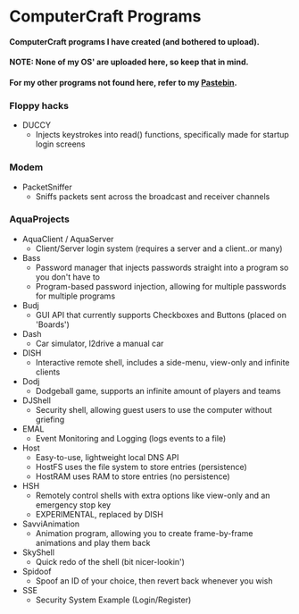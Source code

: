 # ComputerCraft Programs
#### ComputerCraft programs I have created (and bothered to upload).
#### NOTE: None of my OS' are uploaded here, so keep that in mind.
#### For my other programs not found here, refer to my [Pastebin](https://pastebin.com/u/AquaJD).

### Floppy hacks
- DUCCY
  - Injects keystrokes into read() functions, specifically made for startup login screens

### Modem
- PacketSniffer
  - Sniffs packets sent across the broadcast and receiver channels

### AquaProjects
- AquaClient / AquaServer
  - Client/Server login system (requires a server and a client..or many)
- Bass
  - Password manager that injects passwords straight into a program so you don't have to
  - Program-based password injection, allowing for multiple passwords for multiple programs
- Budj
  - GUI API that currently supports Checkboxes and Buttons (placed on 'Boards')
- Dash
  - Car simulator, l2drive a manual car
- DISH
  - Interactive remote shell, includes a side-menu, view-only and infinite clients
- Dodj
  - Dodgeball game, supports an infinite amount of players and teams
- DJShell
  - Security shell, allowing guest users to use the computer without griefing
- EMAL
  - Event Monitoring and Logging (logs events to a file)
- Host
  - Easy-to-use, lightweight local DNS API
  - HostFS uses the file system to store entries (persistence)
  - HostRAM uses RAM to store entries (no persistence)
- HSH
  - Remotely control shells with extra options like view-only and an emergency stop key
  - EXPERIMENTAL, replaced by DISH
- SavviAnimation
  - Animation program, allowing you to create frame-by-frame animations and play them back
- SkyShell
  - Quick redo of the shell (bit nicer-lookin')
- Spidoof
  - Spoof an ID of your choice, then revert back whenever you wish
- SSE
  - Security System Example (Login/Register)
